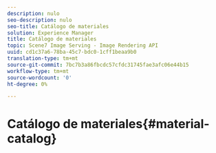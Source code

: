 ```yaml
---
description: nulo
seo-description: nulo
seo-title: Catálogo de materiales
solution: Experience Manager
title: Catálogo de materiales
topic: Scene7 Image Serving - Image Rendering API
uuid: cd1c37a6-78ba-45c7-bdc0-1cff1beaa9b0
translation-type: tm+mt
source-git-commit: 7bc7b3a86fbcdc57cfdc31745fae3afc06e44b15
workflow-type: tm+mt
source-wordcount: '0'
ht-degree: 0%

---
```



# Catálogo de materiales{#material-catalog}

